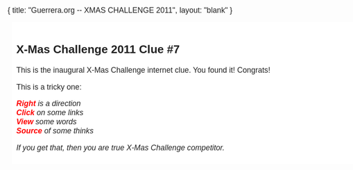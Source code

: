 {
  title: "Guerrera.org -- XMAS CHALLENGE 2011",
  layout: "blank"
}

<!--



X-Mas Challenge 2011 Clue #8

Well, to think, you've come this far.  Almost to the end.  Here is the clue:

To think it has come to this
The challenge is tough this year
Find the golden rope
And have a tug of war with the bear



************************************************************************************



 Dad's

 __   __      __  __           _____    _____ _           _ _                       
 \ \ / /     |  \/  |   /\    / ____|  / ____| |         | | |                      
  \ V /______| \  / |  /  \  | (___   | |    | |__   __ _| | | ___ _ __   __ _  ___ 
   > <|______| |\/| | / /\ \  \___ \  | |    | '_ \ / _` | | |/ _ \ '_ \ / _` |/ _ \
  / . \      | |  | |/ ____ \ ____) | | |____| | | | (_| | | |  __/ | | | (_| |  __/
 /_/ \_\     |_|  |_/_/    \_\_____/   \_____|_| |_|\__,_|_|_|\___|_| |_|\__, |\___|
                                                                          __/ |     
                                                                         |___/      

 .----------------.  .----------------.  .----------------.  .----------------. 
| .--------------. || .--------------. || .--------------. || .--------------. |
| |    _____     | || |     ____     | || |     __       | || |     __       | |
| |   / ___ `.   | || |   .'    '.   | || |    /  |      | || |    /  |      | |
| |  |_/___) |   | || |  |  .--.  |  | || |    `| |      | || |    `| |      | |
| |   .'____.'   | || |  | |    | |  | || |     | |      | || |     | |      | |
| |  / /____     | || |  |  `--'  |  | || |    _| |_     | || |    _| |_     | |
| |  |_______|   | || |   '.____.'   | || |   |_____|    | || |   |_____|    | |
| |              | || |              | || |              | || |              | |
| '--------------' || '--------------' || '--------------' || '--------------' |
 '----------------'  '----------------'  '----------------'  '----------------' 

             


************************************************************************************




                                   X X                       
                                 + //+                      
                                 +////+                    
                                +//////+
                              +/  //////+
                             +///  //////+          +
                            +//////   ////+         !
                           +/////////  //  +     +-- --+
                          +//////////     //+       !
                         +///////////    ////+      +
        +               +//////////  ///  ////+
        !               +  //////  //////  ///+
     +-- --+            +/  ///  /////////  //+
        !               +/( +  )///////////  /+
        +         /    +//(  + )////////////  /+   / 
                -X-      +////  /////////////+   -X-
                 M      +//////  /////////// /+   M
                 A  + //////////  ////////////+   A
                 S +/////////////  //////////  /+ S
              /   +///////////////  ////////  //+          /
            -X-    O +/////////////  /////  //////+      -X-
             M     +  //////////////(  //  ////////+    / M
             A   +///  ////////////////    //////////+    A
          /  S+////////  //////////////    /////////////+ S +  /
         -X-   O   +/////  ///////////  ///  ////////+ O     -X-
          M      +////////  /////////  //////  ///////+     / M
          A     +///////////  //////  /////////  ///////+     A
      /   S   +///////////////  //  /////////////  ///////+   S     /
    -X-   +/+//////////////////   /////////////////  ///////// +  -X-
     M    +///////////////////  /  //////////////////  //+   O   / M
     A      O  +////////////  /////  //////////////////  ///+      A
     S////////////////////  /////////  //////////////////  ////////S
      +//////////////////  ///////////  ///////////////////  //////+
        +//////////////   ////////MERRY/  //////////////////  ///+
           +/////////   /////+  CHRISTMAS  ///////////////////+
              + ++++++++++++    CHRISTMAS    +++++++++++++++++
                                CHRISTMAS
                                CHRISTMAS
            



-->

<style>
body 
{
    font-size: 110%;
    font-family: 'Quattrocento Sans', arial, serif;
    color: #232323;
    background: url(/static/images/xmas-tree.jpg) no-repeat;
    background-size: 100%;
}
h1 a { color:#101010;text-decoration:none; }
h2 a { color:#404040;  }

</style>

<div style="padding:10px;margin:10px;width:840px;background-color:white">

<h2>X-Mas Challenge 2011 Clue #7</h2>


<p>
This is the inaugural X-Mas Challenge internet clue.  You found it! Congrats!
</p>

<p>
This is a tricky one:
</p>

<p><i>
<b style='color:red'>Right</b> is a direction<br>
<b style='color:red'>Click</b> on some links<br>
<b style='color:red'>View</b> some words<br>
<b style='color:red'>Source</b> of some thinks<br>
<i></p>

<p>
If you get that, then you are true X-Mas Challenge competitor.
</p>

</div>

